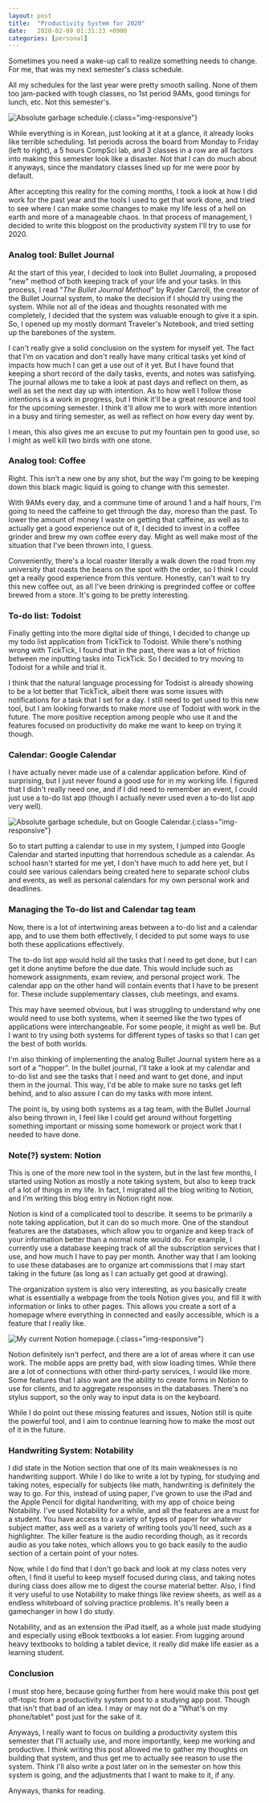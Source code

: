 ```yaml
---
layout: post
title:  "Productivity System for 2020"
date:   2020-02-09 01:31:23 +0900
categories: [personal]
---
```

Sometimes you need a wake-up call to realize something needs to change. For me, that was my next semester's class schedule.

All my schedules for the last year were pretty smooth sailing. None of them too jam-packed with tough classes, no 1st period 9AMs, good timings for lunch, etc. Not this semester's. 

![Absolute garbage schedule.](/assets/images/2020-02-09productivity/everytime(2).png){:class="img-responsive"}

While everything is in Korean, just looking at it at a glance, it already looks like terrible scheduling. 1st periods across the board from Monday to Friday (left to right), a 5 hours CompSci lab, and 3 classes in a row are all factors into making this semester look like a disaster. Not that I can do much about it anyways, since the mandatory classes lined up for me were poor by default. 

After accepting this reality for the coming months, I took a look at how I did work for the past year and the tools I used to get that work done, and tried to see where I can make some changes to make my life less of a hell on earth and more of a manageable chaos. In that process of management, I decided to write this blogpost on the productivity system I'll try to use for 2020.

### Analog tool: Bullet Journal

At the start of this year, I decided to look into Bullet Journaling, a proposed "new" method of both keeping track of your life and your tasks. In this process, I read "*The Bullet Journal Method*" by Ryder Carroll, the creator of the Bullet Journal system, to make the decision if I should try using the system. While not all of the ideas and thoughts resonated with me completely, I decided that the system was valuable enough to give it a spin. So, I opened up my mostly dormant Traveler's Notebook, and tried setting up the barebones of the system.

I can't really give a solid conclusion on the system for myself yet. The fact that I'm on vacation and don't really have many critical tasks yet kind of impacts how much I can get a use out of it yet. But I have found that keeping a short record of the daily tasks, events, and notes was satisfying. The journal allows me to take a look at past days and reflect on them, as well as set the next day up with intention. As to how well I follow those intentions is a work in progress, but I think it'll be a great resource and tool for the upcoming semester. I think it'll allow me to work with more intention in a busy and tiring semester, as well as reflect on how every day went by.

I mean, this also gives me an excuse to put my fountain pen to good use, so I might as well kill two birds with one stone.

### Analog tool: Coffee

Right. This isn't a new one by any shot, but the way I'm going to be keeping down this black magic liquid is going to change with this semester.

With 9AMs every day, and a commune time of around 1 and a half hours, I'm going to need the caffeine to get through the day, moreso than the past. To lower the amount of money I waste on getting that caffeine, as well as to actually get a good experience out of it, I decided to invest in a coffee grinder and brew my own coffee every day. Might as well make most of the situation that I've been thrown into, I guess.

Conveniently, there's a local roaster literally a walk down the road from my university that roasts the beans on the spot with the order, so I think I could get a really good experience from this venture. Honestly, can't wait to try this new coffee out, as all I've been drinking is pregrinded coffee or coffee brewed from a store. It's going to be pretty interesting.

### To-do list: Todoist

Finally getting into the more digital side of things, I decided to change up my todo list application from TickTick to Todoist. While there's nothing wrong with TickTick, I found that in the past, there was a lot of friction between me inputting tasks into TickTick. So I decided to try moving to Todoist for a while and trial it. 

I think that the natural language processing for Todoist is already showing to be a lot better that TickTick, albeit there was some issues with notifications for a task that I set for a day. I still need to get used to this new tool, but I am looking forwards to make more use of Todoist with work in the future. The more positive reception among people who use it and the features focused on productivity do make me want to keep on trying it though.

### Calendar: Google Calendar

I have actually never made use of a calendar application before. Kind of surprising, but I just never found a good use for in my working life. I figured that I didn't really need one, and if I did need to remember an event, I could just use a to-do list app (though I actually never used even a to-do list app very well).

![Absolute garbage schedule, but on Google Calendar.](/assets/images/2020-02-09productivity/googlecal.png){:class="img-responsive"}

So to start putting a calendar to use in my system, I jumped into Google Calendar and started inputting that horrendous schedule as a calendar. As school hasn't started for me yet, I don't have much to add here yet, but I could see various calendars being created here to separate school clubs and events, as well as personal calendars for my own personal work and deadlines.

### Managing the To-do list and Calendar tag team

Now, there is a lot of intertwining areas between a to-do list and a calendar app, and to use them both effectively, I decided to put some ways to use both these applications effectively. 

The to-do list app would hold all the tasks that I need to get done, but I can get it done anytime before the due date. This would include such as homework assignments, exam review, and personal project work. The calendar app on the other hand will contain events that I have to be present for. These include supplementary classes, club meetings, and exams.

This may have seemed obvious, but I was struggling to understand why one would need to use both systems, when it seemed like the two types of applications were interchangeable. For some people, it might as well be. But I want to try using both systems for different types of tasks so that I can get the best of both worlds.

I'm also thinking of implementing the analog Bullet Journal system here as a sort of a "hopper". In the bullet journal, I'll take a look at my calendar and to-do list and see the tasks that I need and want to get done, and input them in the journal. This way, I'd be able to make sure no tasks get left behind, and to also assure I can do my tasks with more intent.

The point is, by using both systems as a tag team, with the Bullet Journal also being thrown in, I feel like I could get around without forgetting something important or missing some homework or project work that I needed to have done.

### Note(?) system: Notion

This is one of the more new tool in the system, but in the last few months, I started using Notion as mostly a note taking system, but also to keep track of a lot of things in my life. In fact, I migrated all the blog writing to Notion, and I'm writing this blog entry in Notion right now.

Notion is kind of a complicated tool to describe. It seems to be primarily a note taking application, but it can do so much more. One of the standout features are the databases, which allow you to organize and keep track of your information better than a normal note would do. For example, I currently use a database keeping track of all the subscription services that I use, and how much I have to pay per month. Another way that I am looking to use these databases are to organize art commissions that I may start taking in the future (as long as I can actually get good at drawing).

The organization system is also very interesting, as you basically create what is essentially a webpage from the tools Notion gives you, and fill it with information or links to other pages. This allows you create a sort of a homepage where everything in connected and easily accessible, which is a feature that I really like.

![My current Notion homepage.](/assets/images/2020-02-09productivity/Notion.png){:class="img-responsive"}

Notion definitely isn't perfect, and there are a lot of areas where it can use work. The mobile apps are pretty bad, with slow loading times. While there are a lot of connections with other third-party services, I would like more. Some features that I also want are the ability to create forms in Notion to use for clients, and to aggregate responses in the databases. There's no stylus support, so the only way to input data is on the keyboard. 

While I do point out these missing features and issues, Notion still is quite the powerful tool, and I aim to continue learning how to make the most out of it in the future.

### Handwriting System: Notability

I did state in the Notion section that one of its main weaknesses is no handwriting support. While I do like to write a lot by typing, for studying and taking notes, especially for subjects like math, handwriting is definitely the way to go. For this, instead of using paper, I've grown to use the iPad and the Apple Pencil for digital handwriting, with my app of choice being Notability. I've used Notability for a while, and all the features are a must for a student. You have access to a variety of types of paper for whatever subject matter, ass well as a variety of writing tools you'll need, such as a highlighter. The killer feature is the audio recording though, as it records audio as you take notes, which allows you to go back easily to the audio section of a certain point of your notes.

Now, while I do find that I don't go back and look at my class notes very often, I find it useful to keep myself focused during class, and taking notes during class does allow me to digest the course material better. Also, I find it very useful to use Notability to make things like review sheets, as well as a endless whiteboard of solving practice problems. It's really been a gamechanger in how I do study.

Notability, and as an extension the iPad itself, as a whole just made studying and especially using eBook textbooks a lot easier. From lugging around heavy textbooks to holding a tablet device, it really did make life easier as a learning student.

### Conclusion

I must stop here, because going further from here would make this post get off-topic from a productivity system post to a studying app post. Though that isn't that bad of an idea. I may or may not do a "What's on my phone/tablet" post just for the sake of it.

Anyways, I really want to focus on building a productivity system this semester that I'll actually use, and more importantly, keep me working and productive. I think writing this post allowed me to gather my thoughts on building that system, and thus get me to actually see reason to use the system. Think I'll also write a post later on in the semester on how this system is going, and the adjustments that I want to make to it, if any.

Anyways, thanks for reading.